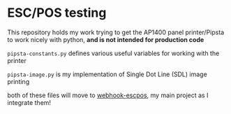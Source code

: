 # ESC/POS testing
This repository holds my work trying to get the AP1400 panel printer/Pipsta to work nicely with python, **and is not intended for production code**

`pipsta-constants.py` defines various useful variables for working with the printer

`pipsta-image.py` is my implementation of Single Dot Line (SDL) image printing

both of these files will move to [webhook-escpos](https://github.com/Diacius/webhook-escpos), my main project as I integrate them!
